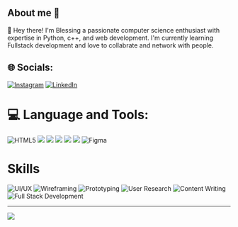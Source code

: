 ## About me 👋

👋 Hey there! I'm Blessing a passionate computer science enthusiast with expertise in Python, c++, and web development. I'm currently learning Fullstack development and love to collabrate and network with people.

## 🌐 Socials:
[![Instagram](https://img.shields.io/badge/Instagram-%23E4405F.svg?logo=Instagram&logoColor=white)](https://instagram.com/blesjosh.png) 
[![LinkedIn](https://img.shields.io/badge/LinkedIn-%230077B5.svg?logo=linkedin&logoColor=white)](https://linkedin.com/in/blessing-joshwa/) 
# 💻 Language and Tools:
![HTML5](https://img.shields.io/badge/html5-%23E34F26.svg?style=for-the-badge&logo=html5&logoColor=white) 
![](https://img.shields.io/badge/HTML-239120?style=for-the-badge&logo=html5&logoColor=white)
![](https://img.shields.io/badge/CSS3-1572B6?style=for-the-badge&logo=css3&logoColor=white)
![](https://img.shields.io/badge/JavaScript-323330?style=for-the-badge&logo=javascript&logoColor=F7DF1E)
![](https://img.shields.io/badge/C%2B%2B-00599C?style=for-the-badge&logo=c%2B%2B&logoColor=white)
![](https://img.shields.io/badge/Python-14354C?style=for-the-badge&logo=python&logoColor=white)
![Figma](https://img.shields.io/badge/figma-%23F24E1E.svg?style=for-the-badge&logo=figma&logoColor=white)
# Skills
![UI/UX](https://img.shields.io/badge/UI%2FUX-Designer-blue?style=for-the-badge&logo=figma&logoColor=white)
![Wireframing](https://img.shields.io/badge/Wireframing-Expert-9b59b6?style=for-the-badge&logo=adobe&logoColor=white)
![Prototyping](https://img.shields.io/badge/Prototyping-Figma%20Master-f39c12?style=for-the-badge&logo=figma&logoColor=white)
![User Research](https://img.shields.io/badge/User%20Research-Insightful-green?style=for-the-badge&logo=googlescholar&logoColor=white)
![Content Writing](https://img.shields.io/badge/Content%20Writing-Creative-3498db?style=for-the-badge&logo=notion&logoColor=white)
![Full Stack Development](https://img.shields.io/badge/Full%20Stack%20Development-MERN%20Stack-2ecc71?style=for-the-badge&logo=stackshare&logoColor=white)

---

[![](https://visitcount.itsvg.in/api?id=blesjosh&icon=0&color=4)](https://visitcount.itsvg.in)
